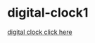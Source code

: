 # digital-clock1
<html>
  <body>
    <a href="file:///C:/css%20and%20js/html/css%20and%20j.html">digital clock click here</a>
  </body>
  </html>
  
